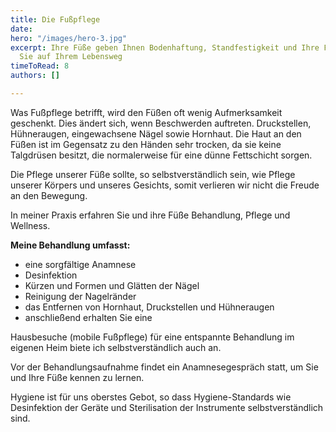 ```yaml
---
title: Die Fußpflege
date: 
hero: "/images/hero-3.jpg"
excerpt: Ihre Füße geben Ihnen Bodenhaftung, Standfestigkeit und Ihre Füße begleiten
  Sie auf Ihrem Lebensweg
timeToRead: 8
authors: []

---
```

Was Fußpflege betrifft, wird den Füßen oft wenig Aufmerksamkeit geschenkt. Dies ändert sich, wenn Beschwerden auftreten. Druckstellen, Hühneraugen, eingewachsene Nägel sowie Hornhaut. Die Haut an den Füßen ist im Gegensatz zu den Händen sehr trocken, da sie keine Talgdrüsen besitzt, die normalerweise für eine dünne Fettschicht sorgen.

Die Pflege unserer Füße sollte, so selbstverständlich sein, wie Pflege unserer Körpers und unseres Gesichts, somit verlieren wir nicht die Freude an den Bewegung.

In meiner Praxis erfahren Sie und ihre Füße Behandlung, Pflege und Wellness.

  
 **Meine Behandlung umfasst:**  
 - eine sorgfältige Anamnese  
 - Desinfektion  
 - Kürzen und Formen und Glätten der Nägel  
 - Reinigung der Nagelränder  
 - das Entfernen von Hornhaut, Druckstellen und Hühneraugen  
 - anschließend erhalten Sie eine   
   
 Hausbesuche (mobile Fußpflege) für eine entspannte Behandlung im eigenen Heim biete ich selbstverständlich auch an.

Vor der Behandlungsaufnahme findet ein Anamnesegespräch statt, um Sie und Ihre Füße kennen zu lernen.

Hygiene ist für uns oberstes Gebot, so dass Hygiene-Standards wie Desinfektion der Geräte und Sterilisation der Instrumente selbstverständlich sind.